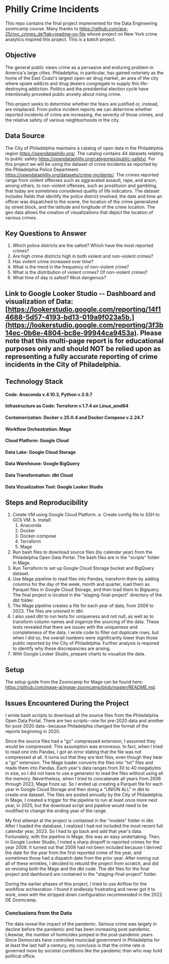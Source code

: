 # Philly Crime Incidents

This repo contains the final project implemented for the Data Engineering zoomcamp course.  Many thanks to https://github.com/ara-25/nyc_crimes_de?tab=readme-ov-file whose project on New York crime analytics inspired this project.  This is a batch project.

## Objective

The general public views crime as a pervasive and enduring problem in America's large cities.  Philadelphia, in particular, has gained notoriety as the home of the East Coast's largest open-air drug market, an area of the city where opiate addicts and drug dealers congregate to supply this life-destroying addiction.  Politics and the presidential election cycle have intentionally provoked public anxiety about rising crime.

This project seeks to determine whether the fears are justified or, instead, are misplaced.  From police incident reports we can determine whether reported incidents of crime are increasing, the severity of those crimes, and the relative safety of various neighborhoods in the city.  

## Data Source

  The City of Philadelphia maintains a catalog of open data in the Philadelphia region https://opendataphilly.org/.  The catalog contains 44 datasets relating to public safety https://opendataphilly.org/categories/public-safety/.  For this project we will be using the dataset of crime incidents as reported by the Philadelphia Police Department:  https://opendataphilly.org/datasets/crime-incidents/.  The crimes reported range from violent offenses such as aggravated assault, rape, and arson, among others, to non-violent offenses, such as prostituion and gambling, that today are sometimes considered quality of life indicators. The dataset includes fields that identify the police district involved, the date and time an officer was dispatched to the scene, the location of the crime generalized by street block, and the latitude and longitude of the crime location.  The geo data allows the creation of visualizations that depict the location of various crimes. 

## Key Questions to Answer

1.  Which police districts are the safest?  Which have the most reported crimes?
2.  Are high crime districts high in both violent and non-violent crimes?
3.  Has violent crime increased over time?
4.  What is the trend in the frequency of non-violent crime?
5.  What is the distribution of violent crimes?  Of non-violent crimes?
6.  What time of day is safest?  Most dangerous?

## Link to Google Looker Studio -- Dashboard and visualization of Data:  [https://lookerstudio.google.com/reporting/14f14688-5d57-4193-bd13-019a9f023a5b.](https://lookerstudio.google.com/reporting/3f3b14ec-0b6e-4804-bc8e-99944ca9453a).  Please note that this multi-page report is for educational purposes only and should NOT be relied upon as representing a fully accurate reporting of crime incidents in the City of Philadelphia. 


##  Technology Stack
#### Code: Anaconda v.4.10.3, Python v.3.9.7
#### Infrastructure as Code: Terraform v.1.7.4 on Linux_amd64
#### Containerization: Docker v.25.0.4 and Docker Compose v.2.24.7 
#### Workflow Orchestration: Mage
#### Cloud Platform: Google Cloud
#### Data Lake: Google Cloud Storage
#### Data Warehouse: Google BigQuery
#### Data Transformation: dbt Cloud
#### Data Vizualization Tool: Google Looker Studio


## Steps and Reproducibility

1.  Create VM using Google Cloud Platform.
  a.  Create config file to SSH to GCS VM.
  b.  Install:
      1.  Anaconda
      2.  Docker
      3.  Docker-compose
      4.  Terraform
      5.  Mage
2.  Run bash files to download source files (by calendar year) from the Philadelphia Open Data Portal.  The bash files are in the "scripts" folder in Mage.  
3.  Run Terraform to set up Google Cloud Storage bucket and BigQuery dataset.
4.  Use Mage pipeline to read files into Pandas, transform them by adding columns for the day of the week, month and quarter, load them as Parquet files in Google Cloud Storage, and then load them to Bigquery.  The final project is located in the "staging-final-project" directory of the dbt folder.
5.  The Mage pipeline creates a file for each year of data, from 2006 to 2023.  The files are unioned in dbt.
6.  I also used dbt to run tests for uniqueness and not null, as well as to transform column names and organize the sourcing of the data.  These tests revealed that there are issues with the uniqueness and completeness of the data.  I wrote code to filter out duplicate rows, but when I did so, the overall numbers were significantly lower than those public reported by the City of Philadelphia.  Further analysis is required to identify why these discrepancies are arising.
7.  With Google Looker Studio, prepare charts to visualize the data.  


## Setup

The setup guide from the Zoomcamp for Mage can be found here:  https://github.com/mage-ai/mage-zoomcamp/blob/master/README.md.


## Issues Encountered During the Project
  
I wrote bash scriipts to download all the source files from the Philadelphia Open Data Portal.  There are two scripts--one for pre-2020 data and another for post-2020 data--because Philadelphia changed the format of the reports beginning in 2020. 

Since the source files had a "gz" compressed extension, I assumed they would be compressed.  This assumption was erroneous.  In fact, when I tried to read one into Pandas, I got an error stating that the file was not compressed at all.  It turns out that they are text files, even though they bear a "gz" extension.  The Mage loader converts the files into "txt" files and reads them into Pandas.  Each year's data ranges from 30 to 40 megabytes in size, so I did not have to use a generator to read the files without using all the memory.  Nevertheless, when I tried to concatenate all years from 2006 through 2023, Mage froze up.  So I ended up creating a Parquet file for each year in Google Cloud Storage and then doing a "UNION ALL" in dbt to create one dataset.  The files are posted annually by the City of Philadelphia.  In Mage, I created a trigger for the pipeline to run at least once more next year, in 2025, but the download script and pipeline would need to be modified to change the ending year of the range. 
    
My first attempt at the project is contained in the "models" folder in dbt.  After I loaded the database, I realized I had not included the most recent full calendar year, 2023.  So I had to go back and add that year's data.  Fortunately, with the pipeline in Mage, this was an easy undertaking.  Then, in Google Looker Studio, I noted a sharp dropoff in reported crimes for the year 2008.  It turned out that 2008 had not been included because I derived the date for the year from the first reported crime of the year, and sometimes those had a dispatch date from the prior year.  After ironing out all of these wrinkles, I decided to rebuild the project from scratch, and did so revising both the Mage and the dbt code.  The dbt files for the final project and dashboard are contained in the "staging-final-project" folder.

During the earlier phases of this project, I tried to use Airflow for the workflow orchesration.  I found it endlessly frustrating and never got it to work, even with the stripped down configuration recommended in the 2022 DE Zoomcamp.

### Conclusions from the Data

The data reveal the impact of the pandemic.  Serious crime was largely in decline before the pandemic and has been increasing post-pandemic.  Likewise, the number of homicides jumped in the post-pandemic years.  Since Democrats have controlled municipal government in Philadelphia for at least the last half a century, my conclusio is that the crime rate is governed more by societal conditions like the pandemic than who may hold political office.      
